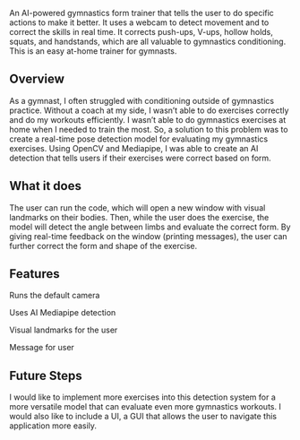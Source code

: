 An AI-powered gymnastics form trainer that tells the user to do specific actions to make it better. It uses a webcam to detect movement and to correct the skills in real time. It corrects push-ups, V-ups, hollow holds, squats, and handstands, which are all valuable to gymnastics conditioning. This is an easy at-home trainer for gymnasts.

Overview
--------
As a gymnast, I often struggled with conditioning outside of gymnastics practice. Without a coach at my side, I wasn’t able to do exercises correctly and do my workouts efficiently. I wasn’t able to do gymnastics exercises at home when I needed to train the most. So, a solution to this problem was to create a real-time pose detection model for evaluating my gymnastics exercises. Using OpenCV and Mediapipe, I was able to create an AI detection that tells users if their exercises were correct based on form. 

What it does
-----
The user can run the code, which will open a new window with visual landmarks on their bodies. Then, while the user does the exercise, the model will detect the angle between limbs and evaluate the correct form. By giving real-time feedback on the window (printing messages), the user can further correct the form and shape of the exercise.

Features
-----
Runs the default camera

Uses AI Mediapipe detection

Visual landmarks for the user

Message for user

Future Steps
------
I would like to implement more exercises into this detection system for a more versatile model that can evaluate even more gymnastics workouts. I would also like to include a UI, a GUI that allows the user to navigate this application more easily. 
